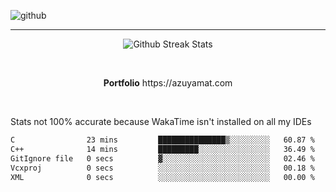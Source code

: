 ![github](https://media.discordapp.net/attachments/881363147364118528/1142610121697021952/background.png?width=1000&height=300)<br>
___
<p align="center">
  <img alt="Github Streak Stats" src="https://streak-stats.demolab.com?user=Azuyamat&theme=transparent&hide_border=true"/>
</p><br>
<p align="center">
      <strong>Portfolio</strong> https://azuyamat.com
</p><br>

Stats not 100% accurate because WakaTime isn't installed on all my IDEs
<!--START_SECTION:waka-->

```txt
C                23 mins         ███████████████▒░░░░░░░░░   60.87 %
C++              14 mins         █████████░░░░░░░░░░░░░░░░   36.49 %
GitIgnore file   0 secs          ▓░░░░░░░░░░░░░░░░░░░░░░░░   02.46 %
Vcxproj          0 secs          ░░░░░░░░░░░░░░░░░░░░░░░░░   00.18 %
XML              0 secs          ░░░░░░░░░░░░░░░░░░░░░░░░░   00.00 %
```

<!--END_SECTION:waka-->
